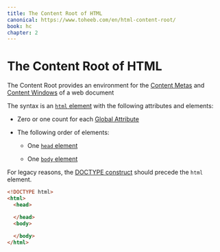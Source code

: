 ```yaml
---
title: The Content Root of HTML
canonical: https://www.toheeb.com/en/html-content-root/
book: hc
chapter: 2
---
```




<h1 id="root-content">The Content Root of HTML</h1>

The Content Root provides an environment for the [Content Metas](/en/html-content-metas) and [Content Windows](/en/html-content-windows) of a web document

The syntax is an [`html` element](https://html.spec.whatwg.org#the-html-element) with the following attributes and elements:

- Zero or one count for each [Global Attribute](/en/html-content-attributes#global-list)

- The following order of elements:
  
  - One [`head` element](/en/html-content-metas#container-head)

  - One [`body` element](/en/html-content-windows#window-primary)

For legacy reasons, the [DOCTYPE construct](https://html.spec.whatwg.org#the-doctype) should precede the `html` element.

```html
<!DOCTYPE html>
<html>
  <head>

  </head>
  <body>
    
  </body>
</html>
```

